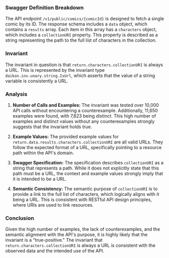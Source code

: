 ### Swagger Definition Breakdown
The API endpoint `/v1/public/comics/{comicId}` is designed to fetch a single comic by its ID. The response schema includes a `data` object, which contains a `results` array. Each item in this array has a `characters` object, which includes a `collectionURI` property. This property is described as a string representing the path to the full list of characters in the collection.

### Invariant
The invariant in question is that `return.characters.collectionURI` is always a URL. This is represented by the invariant type `daikon.inv.unary.string.IsUrl`, which asserts that the value of a string variable is consistently a URL.

### Analysis
1. **Number of Calls and Examples:** The invariant was tested over 10,000 API calls without encountering a counterexample. Additionally, 11,650 examples were found, with 7,623 being distinct. This high number of examples and distinct values without any counterexamples strongly suggests that the invariant holds true.

2. **Example Values:** The provided example values for `return.data.results.characters.collectionURI` are all valid URLs. They follow the expected format of a URL, specifically pointing to a resource path within the API's domain.

3. **Swagger Specification:** The specification describes `collectionURI` as a string that represents a path. While it does not explicitly state that this path must be a URL, the context and example values strongly imply that it is intended to be a URL.

4. **Semantic Consistency:** The semantic purpose of `collectionURI` is to provide a link to the full list of characters, which logically aligns with it being a URL. This is consistent with RESTful API design principles, where URIs are used to link resources.

### Conclusion
Given the high number of examples, the lack of counterexamples, and the semantic alignment with the API's purpose, it is highly likely that the invariant is a "true-positive." The invariant that `return.characters.collectionURI` is always a URL is consistent with the observed data and the intended use of the API.

